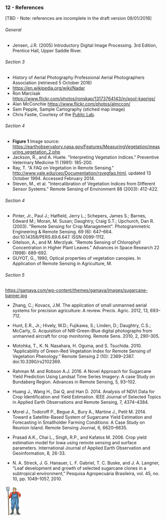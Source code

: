 ### 12 - References

[TBD - Note: references are incomplete in the draft version 08/01/2018]


###### General
* Jensen, J.R. (2005) Introductory Digital Image Processing. 3rd Edition, Prentice Hall, Upper Saddle River.

###### Section 3 
* History of Aerial Photography Professional Aerial Photographers Association (retrieved 5 October 2016)
* https://en.wikipedia.org/wiki/Nadar
* Ron Marcisak https://www.flickr.com/photos/ronskap/13173764143/in/pool-kaprigs/
* Alan McConchie https://www.flickr.com/photos/almccon/
* Sam Pepple, Sample Cartography (stiched map image)
* Chris Fastie, Courtesy of the [Public Lab](https://publiclab.org/).

###### Section 4 
* __Figure 1__ Image source: https://earthobservatory.nasa.gov/Features/MeasuringVegetation/measuring_vegetation_2.php
* Jackson, R., and A. Huete. "Interpreting Vegetation Indices." Preventive Veterinary Medicine 11 (1991): 185-200.
* Ray, T. "A FAQ on Vegetation in Remote Sensing." http://www.yale.edu/ceo/Documentation/rsvegfaq.html, updated 13 October 1994. Accessed February 2014.
* Steven, M., et al. "Intercalibration of Vegetation Indices from Different Sensor Systems." Remote Sensing of Environment 88 (2003): 412-422.

###### Section 4 
* Pinter, Jr., Paul J.; Hatfield, Jerry L.; Schepers, James S.; Barnes, Edward M.; Moran, M. Susan; Daughtry, Craig S.T.; Upchurch, Dan R. (2003). "Remote Sensing for Crop Management". Photogrammetric Engineering & Remote Sensing. 69 (6): 647–664. doi:10.14358/PERS.69.6.647. ISSN 0099-1112.
* Gitelson, A., and M. Merzlyak. "Remote Sensing of Chlorophyll Concentration in Higher Plant Leaves." Advances in Space Research 22 (1998): 689-692.
* GUYOT, G., 1990, Optical properties of vegetation canopies. In Application of Remote Sensing in Agriculture, M.

###### Section 5 
https://gamaya.com/wp-content/themes/gamaya/images/sugarcane-banner.jpg

* Zhang, C.; Kovacs, J.M. The application of small unmanned aerial systems for precision agriculture:
A review. Precis. Agric. 2012, 13, 693–712.

* Hunt, E.R., Jr.; Hively, W.D.; Fujikawa, S.; Linden, D.; Daughtry, C.S.; McCarty, G. Acquisition of NIR-Green-Blue digital photographs from unmanned aircraft for crop monitoring. Remote Sens.
2010, 2, 290–305.

* Motohka, T., K. N. Nasahara, H. Oguma, and S. Tsuchida. 2010. “Applicability of Green-Red Vegetation Index for Remote Sensing of Vegetation Phenology.” Remote Sensing 2 (10): 2369–2387. doi:10.3390/rs2102369.

* Rahman M. and Robson A.J. 2016. A Novel Approach for Sugarcane Yield Prediction Using Landsat Time Series Imagery: A case Study on Bundaberg Region. Advances in Remote Sensing, 5, 93–102.

* Huang J., Wang H., Dai Q, and Han D. 2014. Analysis of NDVI Data for Crop Identification and Yield Estimation. IEEE Journal of Selected Topics in Applied Earth Observations and Remote Sensing, 7, 4374–4384.

* Morel J., Todoroff P., Begue A., Bury A., Martine J., Petit M. 2014. Toward a Satellite-Based System of Sugarcane Yield Estimation and Forecasting in Smallholder Farming Conditions: A Case Study on Reunion Island. Remote Sensing Journal, 6, 6620–6635.

* Prasad A.K., Chai L., Singh, R.P., and Kafatos M. 2006. Crop yield estimation model for Iowa using remote sensing and surface parameters. International Journal of Applied Earth Observation and Geoinformation, 8, 26-33.

* N. A. Streck, J. G. Hanauer, L. F. Gabriel, T. C. Buske, and J. A. Langner, “Leaf development and growth of selected sugarcane clones in a subtropical environment,” Pesquisa Agropecuária Brasileira, vol. 45, no. 10, pp. 1049–1057, 2010.

![](img/farmera.png) 
